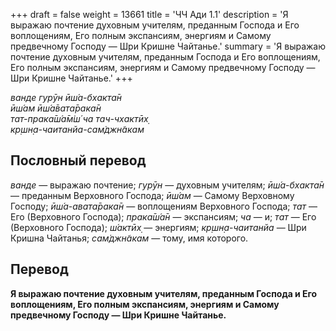 +++
draft = false
weight = 13661
title = 'ЧЧ Ади 1.1'
description = 'Я выражаю почтение духовным учителям, преданным Господа и Его воплощениям, Его полным экспансиям, энергиям и Самому предвечному Господу — Шри Кришне Чайтанье.'
summary = 'Я выражаю почтение духовным учителям, преданным Господа и Его воплощениям, Его полным экспансиям, энергиям и Самому предвечному Господу — Шри Кришне Чайтанье.'
+++

_ванде гурӯн ӣш́а-бхакта̄н  
ӣш́ам ӣш́а̄вата̄рака̄н  
тат-прака̄ш́а̄м̇ш́ ча тач-чхактӣх̣  
кр̣шн̣а-чаитанйа-сам̇джн̃акам_

## Пословный перевод

_ванде_ — выражаю почтение; _гурӯн_ — духовным учителям; _ӣш́а_\-_бхакта̄н_ — преданным Верховного Господа; _ӣш́ам_ — Самому Верховному Господу; _ӣш́а_\-_авата̄рака̄н_ — воплощениям Верховного Господа; _тат_ — Его (Верховного Господа); _прака̄ш́а̄н_ — экспансиям; _ча_ — и; _тат_ — Его (Верховного Господа); _ш́актӣх̣_ — энергиям; _кр̣шн̣а_\-_чаитанйа_ — Шри Кришна Чайтанья; _сам̇джн̃акам_ — тому, имя которого.

## Перевод

**Я выражаю почтение духовным учителям, преданным Господа и Его воплощениям, Его полным экспансиям, энергиям и Самому предвечному Господу — Шри Кришне Чайтанье.**

